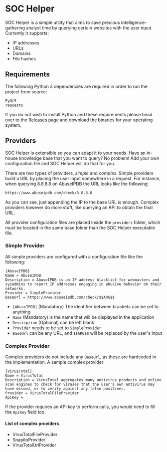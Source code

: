 # SOC Helper

SOC Helper is a simple utility that aims to save precious
intelligence-gathering analyst time by querying certain websites with the user
input. Currently it supports:

* IP addresses
* URLs
* Domains
* File hashes

## Requirements

The following Python 3 dependencies are required in order to run the project
from source:

```
PyQt5
requests
```

If you do not wish to install Python and these requirements please head over to
the [Releases](https://github.com/alejandroandreu/soc-helper/releases) page and
download the binaries for your operating system.

## Providers

SOC Helper is extensible so you can adapt it to your needs. Have an in-house
knowledge base that you want to query? No problem! Add your own configuration
file and SOC Helper will do that for you.

There are two types of providers, *simple* and *complex*. Simple providers
build a URL by placing the user input somewhere in a request. For instance,
when querying 8.8.8.8 on AbuseIPDB the URL looks like the following:

```
https://www.abuseipdb.com/check/8.8.8.8
```

As you can see, just appending the IP to the base URL is enough. Complex
providers however do more stuff, like querying an API to obtain the final URL.

All provider configuration files are placed inside the `providers` folder, which
must be located in the same base folder than the SOC Helper executable file.

### Simple Provider

All simple providers are configured with a configuration file like the following:

```
[AbuseIPDB]
Name = AbuseIPDB
Description = AbuseIPDB is an IP address blacklist for webmasters and sysadmins to report IP addresses engaging in abusive behavior on their networks.
Provider = SimpleProvider
BaseUrl = https://www.abuseipdb.com/check/$$ARG$$
```

* `[AbuseIPDB]` (Mandatory) The identifier between brackets can be set to anything
* `Name` (Mandatory) is the name that will be displayed in the application
* `Description` (Optional) can be left blank
* `Provider` needs to be set to `SimpleProvider`
* `BaseUrl` can be any URL, and `$$ARG$$` will be replaced by the user's input

### Complex Provider

Complex providers do not include any `BaseUrl`, as these are hardcoded in the
implementation. A sample complex provider:

```
[VirusTotal]
Name = VirusTotal
Description = VirusTotal aggregates many antivirus products and online scan engines to check for viruses that the user's own antivirus may have missed, or to verify against any false positives.
Provider = VirusTotalFileProvider
ApiKey =
```

If the provider requires an API key to perform calls, you would need to fill the
`ApiKey` field too.

#### List of complex providers

* VirusTotalFileProvider
* SnapitoProvider
* VirusTotalUrlProvider
